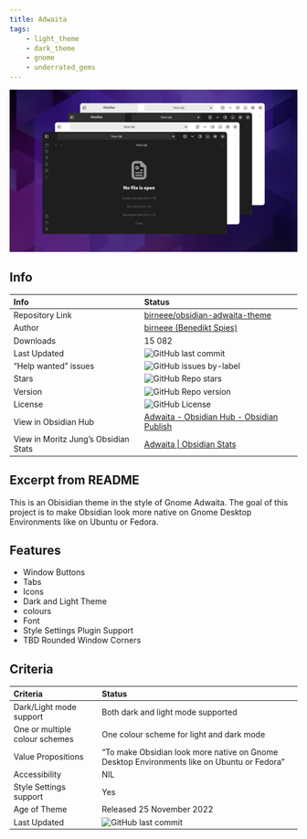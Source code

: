 ```yaml
---
title: Adwaita
tags:
    - light_theme
    - dark_theme
    - gnome
    - underrated_gems
---
```


<img alt="Adwaita Theme Screenshot" src="https://raw.githubusercontent.com/birneee/obsidian-adwaita-theme/refs/heads/main/generated/theme-preview.png">

## Info
| Info                                 | Status                                                                                                                                                                                                                  |
| :----------------------------------- | :---------------------------------------------------------------------------------------------------------------------------------------------------------------------------------------------------------------------- |
| Repository Link                      | [birneee/obsidian-adwaita-theme](https://github.com/birneee/obsidian-adwaita-theme)                                                                                                                                     |
| Author                               | [birneee (Benedikt Spies)](https://github.com/birneee/)                                                                                                                                                                 |
| Downloads                            | 15 082                                                                                                                                                                                                                  |
| Last Updated                         | <img alt="GitHub last commit" src="https://img.shields.io/github/last-commit/birneee/obsidian-adwaita-theme?color=573E7A&amp;label=last%20update&amp;logo=github&amp;style=for-the-badge" referrerpolicy="no-referrer"> |
| “Help wanted” issues                 | <img alt="GitHub issues by-label" src="https://img.shields.io/github/issues/birneee/obsidian-adwaita-theme/help%20wanted?color=573E7A&amp;logo=github&amp;style=for-the-badge" referrerpolicy="no-referrer">            |
| Stars                                | <img alt="GitHub Repo stars" src="https://img.shields.io/github/stars/birneee/obsidian-adwaita-theme?color=573E7A&amp;logo=github&amp;style=for-the-badge" referrerpolicy="no-referrer">                                |
| Version                              | <img alt="GitHub Repo version" src="https://img.shields.io/github/v/release/birneee/obsidian-adwaita-theme?color=573E7A&amp;logo=github&amp;style=for-the-badge&sort=semver" referrerpolicy="no-referrer">              |
| License                              | <img alt="GitHub License" src="https://img.shields.io/github/license/birneee/obsidian-adwaita-theme?style=for-the-badge" referrerpolicy="noreferrer">                                                                   |
| View in Obsidian Hub                 | [Adwaita \- Obsidian Hub \- Obsidian Publish](https://publish.obsidian.md/hub/02+-+Community+Expansions/02.05+All+Community+Expansions/Themes/Adwaita)                                                                  |
| View in Moritz Jung’s Obsidian Stats | [Adwaita \| Obsidian Stats](https://www.moritzjung.dev/obsidian-stats/themes/adwaita/)                                                                                                                                  |

## Excerpt from README
This is an Obisidian theme in the style of Gnome Adwaita. The goal of this project is to make Obsidian look more native on Gnome Desktop Environments like on Ubuntu or Fedora.

## Features
- Window Buttons  
- Tabs  
- Icons  
- Dark and Light Theme  
- colours  
- Font  
- Style Settings Plugin Support  
- TBD Rounded Window Corners

## Criteria
| Criteria | Status | 
| :--- | :--- | 
| Dark/Light mode support | Both dark and light mode supported | 
| One or multiple colour schemes | One colour scheme for light and dark mode | 
| Value Propositions | “To make Obsidian look more native on Gnome Desktop Environments like on Ubuntu or Fedora” | 
| Accessibility | NIL | 
| Style Settings support | Yes | 
| Age of Theme | Released 25 November 2022 | 
| Last Updated | <img alt="GitHub last commit" src="https://img.shields.io/github/last-commit/birneee/obsidian-adwaita-theme?color=573E7A&amp;label=last%20update&amp;logo=github&amp;style=for-the-badge" referrerpolicy="no-referrer"> |
